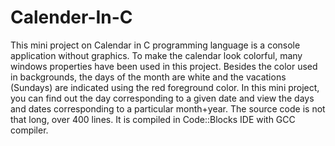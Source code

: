 # Calender-In-C
This mini project on Calendar in C programming language is a console application without graphics. To make the calendar look colorful, many windows properties have been used in this project. Besides the color used in backgrounds, the days of the month are white and the vacations (Sundays) are indicated using the red foreground color.  In this mini project, you can find out the day corresponding to a given date and view the days and dates corresponding to a particular month+year. The source code is not that long, over 400 lines. It is compiled in Code::Blocks IDE with GCC compiler.
